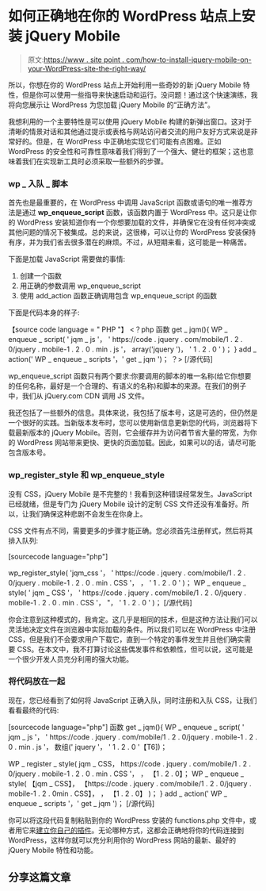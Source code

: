 # 如何正确地在你的 WordPress 站点上安装 jQuery Mobile

> 原文:[https://www . site point . com/how-to-install-jquery-mobile-on-your-WordPress-site-the-right-way/](https://www.sitepoint.com/how-to-install-jquery-mobile-on-your-wordpress-site-the-right-way/)

所以，你想在你的 WordPress 站点上开始利用一些奇妙的新 jQuery Mobile 特性，但是你可以使用一些指导来快速启动和运行。没问题！通过这个快速演练，我将向您展示让 WordPress 为您加载 jQuery Mobile 的“正确方法”。

我想利用的一个主要特性是可以使用 jQuery Mobile 构建的新弹出窗口。这对于清晰的情景对话和其他通过提示或表格与网站访问者交流的用户友好方式来说是非常好的。但是，在 WordPress 中正确地实现它们可能有点困难。正如 WordPress 的安全性和可靠性意味着我们得到了一个强大、健壮的框架；这也意味着我们在实现新工具时必须采取一些额外的步骤。

### wp _ 入队 _ 脚本

首先也是最重要的，在 WordPress 中调用 JavaScript 函数或语句的唯一推荐方法是通过 **wp_enqueue_script** 函数，该函数内置于 WordPress 中。这只是让你的 WordPress 安装知道你有一个你想要加载的文件，并确保它在没有任何冲突或其他问题的情况下被集成。总的来说，这很棒，可以让你的 WordPress 安装保持有序，并为我们省去很多潜在的麻烦。不过，从短期来看，这可能是一种痛苦。

下面是加载 JavaScript 需要做的事情:

1.  创建一个函数
2.  用正确的参数调用 wp_enqueue_script
3.  使用 add_action 函数正确调用包含 wp_enqueue_script 的函数

下面是代码本身的样子:

【source code language = " PHP "】
<？php
函数 get _ jqm(){
WP _ enqueue _ script(
' jqm _ js '，
' https://code . jquery . com/mobile/1 . 2 . 0/jquery . mobile-1 . 2 . 0 . min . js '，
array('jquery ')，
' 1 . 2 . 0 '
)；
}
add _ action(' WP _ enqueue _ scripts '，' get _ jqm ')；
？>
[/源代码]

wp_enqueue_script 函数只有两个要求:你要调用的脚本的唯一名称(给它你想要的任何名称，最好是一个合理的、有语义的名称)和脚本的来源。在我们的例子中，我们从 jQuery.com CDN 调用 JS 文件。

我还包括了一些额外的信息。具体来说，我包括了版本号，这是可选的，但仍然是一个很好的实践。当新版本发布时，您可以使用新信息更新您的代码，浏览器将下载最新版本的 jQuery Mobile。否则，它会缓存并为访问者节省大量的带宽，为你的 WordPress 网站带来更快、更快的页面加载。因此，如果可以的话，请尽可能包含版本号。

### wp_register_style 和 wp_enqueue_style

没有 CSS，jQuery Mobile 是不完整的！我看到这种错误经常发生。JavaScript 已经就绪，但是专门为 jQuery Mobile 设计的定制 CSS 文件还没有准备好。所以，让我们确保这种悲剧不会发生在你身上。

CSS 文件有点不同，需要更多的步骤才能正确。您必须首先注册样式，然后将其排入队列:

[sourcecode language="php"]

wp_register_style(
'jqm_css '，
' https://code . jquery . com/mobile/1 . 2 . 0/jquery . mobile-1 . 2 . 0 . min . CSS '，
，
' 1 . 2 . 0 '
)；
WP _ enqueue _ style(
' jqm _ CSS '，
' https://code . jquery . com/mobile/1 . 2 . 0/jquery . mobile-1 . 2 . 0 . min . CSS '，
"，
' 1 . 2 . 0 '
)；
[/源代码]

你会注意到这种模式的，我肯定。这几乎是相同的技术，但是这种方法让我们可以灵活地决定文件在浏览器中实际加载的条件。所以我们可以在 WordPress 中注册 CSS，但是我们不会要求用户下载它，直到一个特定的事件发生并且他们确实需要 CSS。在本文中，我不打算讨论这些偶发事件和依赖性，但可以说，这可能是一个很少开发人员充分利用的强大功能。

### 将代码放在一起

现在，您已经看到了如何将 JavaScript 正确入队，同时注册和入队 CSS，让我们看看最终的代码:

[sourcecode language="php"]
函数 get _ jqm(){
WP _ enqueue _ script(
' jqm _ js '，
' https://code . jquery . com/mobile/1 . 2 . 0/jquery . mobile-1 . 2 . 0 . min . js '，
数组(' jquery '，
' 1 . 2 . 0 '【T6])；

WP _ register _ style(
jqm _ CSS，
https://code . jquery . com/mobile/1 . 2 . 0/jquery . mobile-1 . 2 . 0 . min . CSS '，
，
【1 . 2 . 0】；
WP _ enqueue _ style(
【jqm _ CSS】，
【https://code . jquery . com/mobile/1 . 2 . 0/jquery . mobile-1 . 2 . 0min . CSS】，
，
【1 . 2 . 0】
)；
}
add _ action(' WP _ enqueue _ scripts '，' get _ jqm ')；
[/源代码]

你可以将这段代码复制粘贴到你的 WordPress 安装的 functions.php 文件中，或者用它来[建立你自己的插件](https://www.sitepoint.com/design-a-wordpress-plugin-in-five-minutes-or-less/ "Design a WordPress Plugin in Five Minutes or Less")。无论哪种方式，这都会正确地将你的代码连接到 WordPress，这样你就可以充分利用你的 WordPress 网站的最新、最好的 jQuery Mobile 特性和功能。

## 分享这篇文章